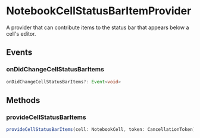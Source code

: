# NotebookCellStatusBarItemProvider

A provider that can contribute items to the status bar that appears below a cell's editor.

## Events

### onDidChangeCellStatusBarItems

```typescript
onDidChangeCellStatusBarItems?: Event<void>
```

## Methods

### provideCellStatusBarItems

```typescript
provideCellStatusBarItems(cell: NotebookCell, token: CancellationToken): ProviderResult<NotebookCellStatusBarItem | NotebookCellStatusBarItem[]>
```

